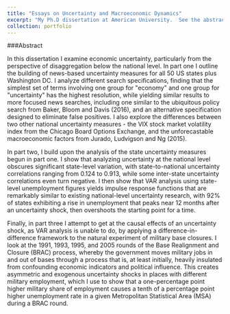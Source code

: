 ```yaml
---
title: "Essays on Uncertainty and Macroeconomic Dynamics"
excerpt: "My Ph.D dissertation at American University.  See the abstract within."
collection: portfolio
---
```


###Abstract

In this dissertation I examine economic uncertainty, particularly from the perspective of disaggregation below the national level.  In part one I outline the building of news-based uncertainty measures for all 50 US states plus Washington DC.  I analyze different search specifications, finding that the simplest set of terms involving one group for "economy" and one group for "uncertainty" has the highest resolution, while yielding similar results to more focused news searches, including one similar to the ubiquitous policy search from Baker, Bloom and Davis (2016), and an alternative specification designed to eliminate false positives.  I also explore the differences between two other national uncertainty measures - the VIX stock market volatility index from the Chicago Board Options Exchange, and the unforecastable macroeconomic factors from Jurado, Ludvigson and Ng (2015).

In part two, I build upon the analysis of the state uncertainty measures begun in part one.  I show that analyzing uncertainty at the national level obscures significant state-level variation, with state-to-national uncertainty correlations ranging from 0.124 to 0.913, while some inter-state uncertainty correlations even turn negative.  I then show that VAR analysis using state-level unemployment figures yields impulse response functions that are remarkably similar to existing national-level uncertainty research, with 92% of states exhibiting a rise in unemployment that peaks near 12 months after an uncertainty shock, then overshoots the starting point for a time.

Finally, in part three I attempt to get at the causal effects of an uncertainty shock, as VAR analysis is unable to do, by applying a difference-in-difference framework to the natural experiment of military base closures.  I look at the 1991, 1993, 1995, and 2005 rounds of the Base Realignment and Closure (BRAC) process, whereby the government moves military jobs in and out of bases through a process that is, at least initially, heavily insulated from confounding economic indicators and political influence.  This creates asymmetric and exogenous uncertainty shocks in places with different military employment, which I use to show that a one-percentage point higher military share of employment causes a tenth of a percentage point higher unemployment rate in a given Metropolitan Statistical Area (MSA) during a BRAC round.
